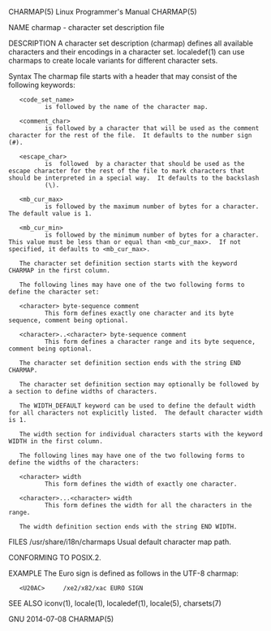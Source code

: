 CHARMAP(5)                                                                                Linux Programmer's Manual                                                                                CHARMAP(5)



NAME
       charmap - character set description file

DESCRIPTION
       A character set description (charmap) defines all available characters and their encodings in a character set.  localedef(1) can use charmaps to create locale variants for different character sets.

   Syntax
       The charmap file starts with a header that may consist of the following keywords:

       <code_set_name>
              is followed by the name of the character map.

       <comment_char>
              is followed by a character that will be used as the comment character for the rest of the file.  It defaults to the number sign (#).

       <escape_char>
              is  followed  by a character that should be used as the escape character for the rest of the file to mark characters that should be interpreted in a special way.  It defaults to the backslash
              (\).

       <mb_cur_max>
              is followed by the maximum number of bytes for a character.  The default value is 1.

       <mb_cur_min>
              is followed by the minimum number of bytes for a character.  This value must be less than or equal than <mb_cur_max>.  If not specified, it defaults to <mb_cur_max>.

       The character set definition section starts with the keyword CHARMAP in the first column.

       The following lines may have one of the two following forms to define the character set:

       <character> byte-sequence comment
              This form defines exactly one character and its byte sequence, comment being optional.

       <character>..<character> byte-sequence comment
              This form defines a character range and its byte sequence, comment being optional.

       The character set definition section ends with the string END CHARMAP.

       The character set definition section may optionally be followed by a section to define widths of characters.

       The WIDTH_DEFAULT keyword can be used to define the default width for all characters not explicitly listed.  The default character width is 1.

       The width section for individual characters starts with the keyword WIDTH in the first column.

       The following lines may have one of the two following forms to define the widths of the characters:

       <character> width
              This form defines the width of exactly one character.

       <character>...<character> width
              This form defines the width for all the characters in the range.

       The width definition section ends with the string END WIDTH.

FILES
       /usr/share/i18n/charmaps
              Usual default character map path.

CONFORMING TO
       POSIX.2.

EXAMPLE
       The Euro sign is defined as follows in the UTF-8 charmap:

       <U20AC>     /xe2/x82/xac EURO SIGN

SEE ALSO
       iconv(1), locale(1), localedef(1), locale(5), charsets(7)



GNU                                                                                               2014-07-08                                                                                       CHARMAP(5)
